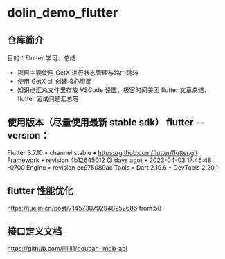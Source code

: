 # dolin_demo_flutter
## 仓库简介

目的：Flutter 学习、总结
* 项目主要使用 GetX 进行状态管理与路由跳转
* 使用 GetX cli 创建核心页面
* 知识点汇总文件里存放 VSCode 设置、极客时间美团 flutter 文章总结、flutter 面试问题汇总等

## 使用版本（尽量使用最新 stable sdk） flutter --version：
Flutter 3.7.10 • channel stable • https://github.com/flutter/flutter.git
Framework • revision 4b12645012 (3 days ago) • 2023-04-03 17:46:48 -0700
Engine • revision ec975089ac
Tools • Dart 2.19.6 • DevTools 2.20.1

## flutter 性能优化
https://juejin.cn/post/7145730792948252686  from:58

## 接口定义文档
https://github.com/iiiiiii1/douban-imdb-api


